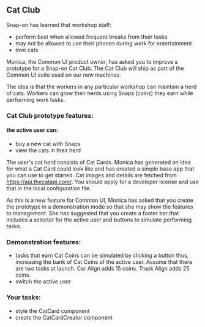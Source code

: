 ## Cat Club

Snap-on has learned that workshop staff:
- perform best when allowed frequent breaks from their tasks
- may not be allowed to use their phones during work for entertainment
- love cats

Monica, the Common UI product owner, has asked you to improve a prototype for a Snap-on Cat Club. The Cat Club will ship as part of the Common UI suite used on our new machines.

The idea is that the workers in any particular workshop can maintain a herd of cats. Workers can grow their herds using Snaps (coins) they earn while performing work tasks.

### Cat Club prototype features:
#### the active user can:
- buy a new cat with Snaps
- view the cats in their herd

The user's cat herd consists of Cat Cards. Monica has generated an idea for what a Cat Card could look like and has created a simple base app that you can use to get started. Cat images and details are fetched from https://api.thecatapi.com/. You should apply for a developer license and use that in the local configuration file.

As this is a new feature for Common UI, Monica has asked that you create the prototype in a demonstration mode so that she may show the features to management. She has suggested that you create a footer bar that includes a selector for the active user and buttons to simulate performing tasks. 

### Demonstration features:
- tasks that earn Cat Coins can be simulated by clicking a button thus, increasing the bank of Cat Coins of the active user. Assume that there are two tasks at launch. Car Align adds 15 coins. Truck Align adds 25 coins.
- switch the active user

### Your tasks: 
- style the CatCard component
- create the CatCardCreator component
